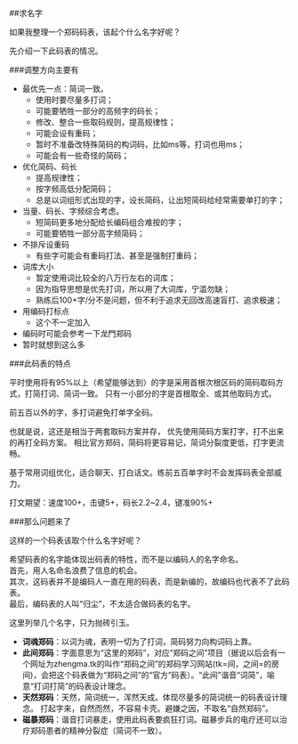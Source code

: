 <!---title:求名字-->

##求名字

如果我整理一个郑码码表，该起个什么名字好呢？

先介绍一下此码表的情况。

###调整方向主要有

+ 最优先一点：简词一致。
	- 使用时要尽量多打词；
	- 可能要牺牲一部分的高频字的码长；
	- 修改、整合一些取码规则，提高规律性；
	- 可能会设有重码；
	- 暂时不准备改特殊简码的构词码，比如ms等，打词也用ms；
	- 可能会有一些奇怪的简码；
+ 优化简码、码长
	- 提高规律性；
	- 按字频高低分配简码；
	- 总是以词组形式出现的字，设长简码，让出短简码给经常需要单打的字；
+ 当量、码长、字频综合考虑。
	- 短简码更多地分配给长编码组合难按的字；
	- 可能要牺牲一部分高字频简码；
+ 不排斥设重码
	- 有些字可能会有重码打法、甚至是强制打重码；
+ 词库大小
	- 暂定使用词比较全的八万行左右的词库；
	- 因为指导思想是优先打词，所以用了大词库，宁滥勿缺；
	- 熟练后100+字/分不是问题，但不利于追求无回改高速盲打、追求极速；
+ 用编码打标点
	- 这个不一定加入
+ 编码时可能会参考一下龙門郑码
+ 暂时就想到这么多

###此码表的特点

平时使用将有95%以上（希望能够达到）的字是采用首根次根区码的简码取码方式，打简打词、简词一致。
只有一小部分的字是首根取全、或其他取码方式。

前五百以外的字，多打词避免打单字全码。

也就是说，这还是相当于两套取码方案并存，
优先使用简码方案打字，打不出来的再打全码方案。
相比官方郑码，简码将更容易记，简词分裂度更低，打字更流畅。

基于常用词组优化，适合聊天、打白话文。练前五百单字时不会发挥码表全部威力。

打文期望：速度100+，击键5+，码长2.2~2.4，键准90%+

###那么问题来了

这样的一个码表该取个什么名字好呢？

希望码表的名字能体现出码表的特性，而不是以编码人的名字命名。<br>
首先，用人名命名浪费了信息的机会。<br>
其次，这码表并不是编码人一直在用的码表，而是新编的，故编码也代表不了此码表。<br>
最后，编码表的人叫“归尘”，不太适合做码表的名字。

这里列举几个名字，只为抛砖引玉。

+ **词魂郑码**：以词为魂，表明一切为了打词，简码努力向构词码上靠。
+ **此间郑码**：字面意思为“这里的郑码”，对应“郑码之间”项目（据说以后会有一个网址为zhengma.tk的叫作“郑码之间”的郑码学习网站(tk=间，之间=的房间)，会把这个码表做为“郑码之间”的“官方”码表）。“此间”谐音“词简”，喻意“打词打简”的码表设计理念。
+ **天然郑码**：天然，简词统一，浑然天成。体现尽量多的简词统一的码表设计理念。
		打起字来，自然而然，不容易卡壳。避嫌之因，不取名“自然郑码”。
+ **磁暴郑码**：谐音打词暴走，使用此码表要疯狂打词。磁暴步兵的电疗还可以治疗郑码患者的精神分裂症（简词不一致）。






